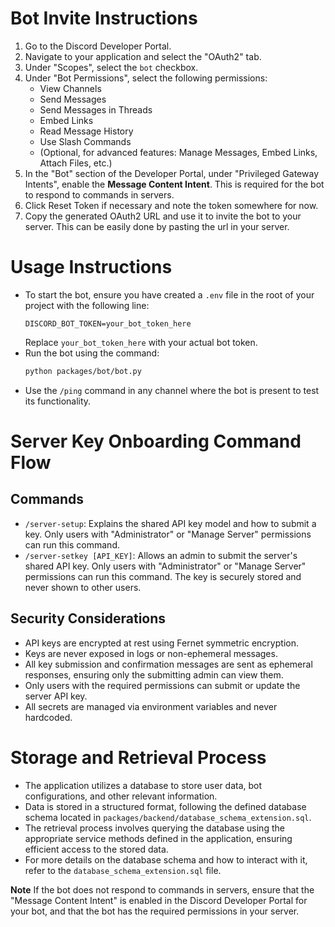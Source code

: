 # Bot Invite Instructions
1. Go to the Discord Developer Portal.
2. Navigate to your application and select the "OAuth2" tab.
3. Under "Scopes", select the `bot` checkbox.
4. Under "Bot Permissions", select the following permissions:
   - View Channels
   - Send Messages
   - Send Messages in Threads
   - Embed Links
   - Read Message History
   - Use Slash Commands
   - (Optional, for advanced features: Manage Messages, Embed Links, Attach Files, etc.)
5. In the "Bot" section of the Developer Portal, under "Privileged Gateway Intents", enable the **Message Content Intent**. This is required for the bot to respond to commands in servers.
6. Click Reset Token if necessary and note the token somewhere for now.
7. Copy the generated OAuth2 URL and use it to invite the bot to your server. This can be easily done by pasting the url in your server.

# Usage Instructions
- To start the bot, ensure you have created a `.env` file in the root of your project with the following line:
  ```
  DISCORD_BOT_TOKEN=your_bot_token_here
  ```
  Replace `your_bot_token_here` with your actual bot token.
- Run the bot using the command:
  ```bash
  python packages/bot/bot.py
  ```
- Use the `/ping` command in any channel where the bot is present to test its functionality.

# Server Key Onboarding Command Flow

## Commands

- `/server-setup`: Explains the shared API key model and how to submit a key. Only users with "Administrator" or "Manage Server" permissions can run this command.
- `/server-setkey [API_KEY]`: Allows an admin to submit the server's shared API key. Only users with "Administrator" or "Manage Server" permissions can run this command. The key is securely stored and never shown to other users.

## Security Considerations

- API keys are encrypted at rest using Fernet symmetric encryption.
- Keys are never exposed in logs or non-ephemeral messages.
- All key submission and confirmation messages are sent as ephemeral responses, ensuring only the submitting admin can view them.
- Only users with the required permissions can submit or update the server API key.
- All secrets are managed via environment variables and never hardcoded.


# Storage and Retrieval Process
- The application utilizes a database to store user data, bot configurations, and other relevant information.
- Data is stored in a structured format, following the defined database schema located in `packages/backend/database_schema_extension.sql`.
- The retrieval process involves querying the database using the appropriate service methods defined in the application, ensuring efficient access to the stored data.
- For more details on the database schema and how to interact with it, refer to the `database_schema_extension.sql` file.

**Note**
If the bot does not respond to commands in servers, ensure that the "Message Content Intent" is enabled in the Discord Developer Portal for your bot, and that the bot has the required permissions in your server.
